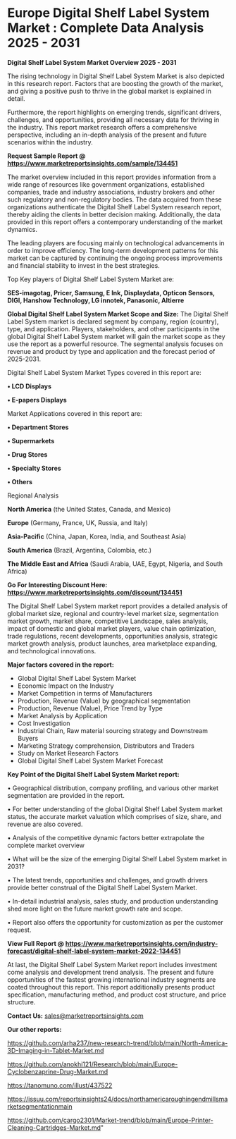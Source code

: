 # Europe Digital Shelf Label System Market : Complete Data Analysis 2025 - 2031

<Strong> Digital Shelf Label System Market Overview 2025 - 2031</strong>

The rising technology in Digital Shelf Label System Market is also depicted in this research report. Factors that are boosting the growth of the market, and giving a positive push to thrive in the global market is explained in detail.

Furthermore, the report highlights on emerging trends, significant drivers, challenges, and opportunities, providing all necessary data for thriving in the industry. This report market research offers a comprehensive perspective, including an in-depth analysis of the present and future scenarios within the industry.

<strong>Request Sample Report @ <a href=https://www.marketreportsinsights.com/sample/134451>https://www.marketreportsinsights.com/sample/134451</a></strong>

The market overview included in this report provides information from a wide range of resources like government organizations, established companies, trade and industry associations, industry brokers and other such regulatory and non-regulatory bodies. The data acquired from these organizations authenticate the Digital Shelf Label System research report, thereby aiding the clients in better decision making. Additionally, the data provided in this report offers a contemporary understanding of the market dynamics.

The leading players are focusing mainly on technological advancements in order to improve efficiency. The long-term development patterns for this market can be captured by continuing the ongoing process improvements and financial stability to invest in the best strategies.

Top Key players of Digital Shelf Label System Market are:

<strong>SES-imagotag, Pricer, Samsung, E Ink, Displaydata, Opticon Sensors, DIGI, Hanshow Technology, LG innotek, Panasonic, Altierre</strong>

<strong><b>Global Digital Shelf Label System Market Scope and Size:</b></strong>
The Digital Shelf Label System market is declared segment by company, region (country), type, and application. Players, stakeholders, and other participants in the global Digital Shelf Label System market will gain the market scope as they use the report as a powerful resource. The segmental analysis focuses on revenue and product by type and application and the forecast period of 2025-2031.

Digital Shelf Label System Market Types covered in this report are:

<strong>• LCD Displays

• E-papers Displays</strong>

Market Applications covered in this report are:

<strong>• Department Stores

• Supermarkets

• Drug Stores

• Specialty Stores

• Others</strong> 

Regional Analysis

<strong>North America</strong> (the United States, Canada, and Mexico)

<strong>Europe</strong> (Germany, France, UK, Russia, and Italy)

<strong>Asia-Pacific</strong> (China, Japan, Korea, India, and Southeast Asia)

<strong>South America</strong> (Brazil, Argentina, Colombia, etc.)

<strong>The Middle East and Africa</strong> (Saudi Arabia, UAE, Egypt, Nigeria, and South Africa)

<strong>Go For Interesting Discount Here: <a href=https://www.marketreportsinsights.com/discount/134451>https://www.marketreportsinsights.com/discount/134451</a></strong>

The Digital Shelf Label System market report provides a detailed analysis of global market size, regional and country-level market size, segmentation market growth, market share, competitive Landscape, sales analysis, impact of domestic and global market players, value chain optimization, trade regulations, recent developments, opportunities analysis, strategic market growth analysis, product launches, area marketplace expanding, and technological innovations.

<strong><b>Major factors covered in the report:</b></strong>
<ul>
  <li>Global Digital Shelf Label System Market </li>
  <li>Economic Impact on the Industry</li>
  <li>Market Competition in terms of Manufacturers</li>
  <li>Production, Revenue (Value) by geographical segmentation</li>
  <li>Production, Revenue (Value), Price Trend by Type</li>
  <li>Market Analysis by Application</li>
  <li>Cost Investigation</li>
  <li>Industrial Chain, Raw material sourcing strategy and Downstream Buyers</li>
  <li>Marketing Strategy comprehension, Distributors and Traders</li>
  <li>Study on Market Research Factors</li>
  <li>Global Digital Shelf Label System Market Forecast</li>
</ul>

<strong><b>Key Point of the Digital Shelf Label System Market report:</b></strong>

• Geographical distribution, company profiling, and various other market segmentation are provided in the report.

• For better understanding of the global Digital Shelf Label System market status, the accurate market valuation which comprises of size, share, and revenue are also covered.

• Analysis of the competitive dynamic factors better extrapolate the complete market overview

• What will be the size of the emerging Digital Shelf Label System market in 2031?

• The latest trends, opportunities and challenges, and growth drivers provide better construal of the Digital Shelf Label System Market.

• In-detail industrial analysis, sales study, and production understanding shed more light on the future market growth rate and scope.

• Report also offers the opportunity for customization as per the customer request.

<strong><b>View Full Report @ <a href=https://www.marketreportsinsights.com/industry-forecast/digital-shelf-label-system-market-2022-134451>https://www.marketreportsinsights.com/industry-forecast/digital-shelf-label-system-market-2022-134451</a></b></strong>


At last, the Digital Shelf Label System Market report includes investment come analysis and development trend analysis. The present and future opportunities of the fastest growing international industry segments are coated throughout this report. This report additionally presents product specification, manufacturing method, and product cost structure, and price structure.

<strong>Contact Us:</strong>
sales@marketreportsinsights.com

<strong>Our other reports:</strong>

<a href=https://github.com/arha237/new-research-trend/blob/main/North-America-3D-Imaging-in-Tablet-Market.md>https://github.com/arha237/new-research-trend/blob/main/North-America-3D-Imaging-in-Tablet-Market.md</a>

<a href=https://github.com/anokhi121/Research/blob/main/Europe-Cyclobenzaprine-Drug-Market.md>https://github.com/anokhi121/Research/blob/main/Europe-Cyclobenzaprine-Drug-Market.md</a>

<a href=https://tanomuno.com/illust/437522>https://tanomuno.com/illust/437522</a>

<a href=https://issuu.com/reportsinsights24/docs/northamericaroughingendmillsmarketsegmentationmain>https://issuu.com/reportsinsights24/docs/northamericaroughingendmillsmarketsegmentationmain</a>

<a href=https://github.com/cargo2301/Market-trend/blob/main/Europe-Printer-Cleaning-Cartridges-Market.md>https://github.com/cargo2301/Market-trend/blob/main/Europe-Printer-Cleaning-Cartridges-Market.md</a>"
